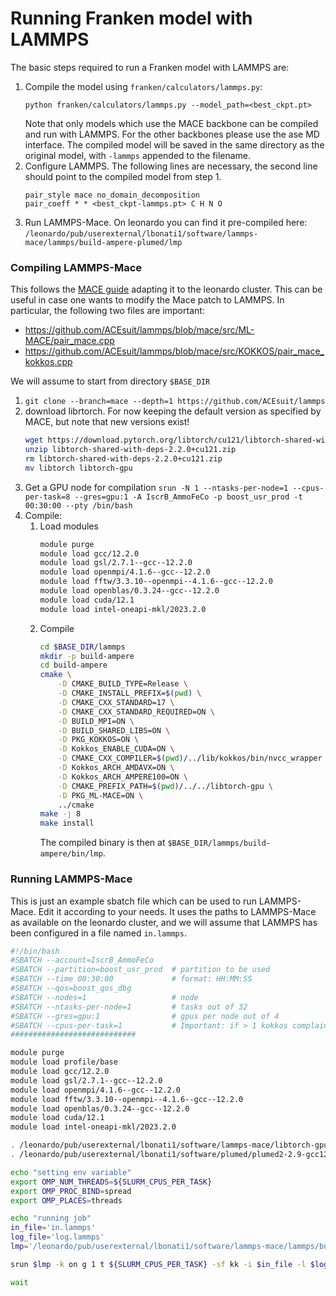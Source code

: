 # Running Franken model with LAMMPS

The basic steps required to run a Franken model with LAMMPS are:
 1. Compile the model using `franken/calculators/lammps.py`:
    ```
    python franken/calculators/lammps.py --model_path=<best_ckpt.pt>
    ```
    Note that only models which use the MACE backbone can be compiled and run with LAMMPS. For the other backbones please use the ase MD interface. The compiled model will be saved in the same directory as the original model, with `-lammps` appended to the filename.
 2. Configure LAMMPS. The following lines are necessary, the second line should point to the compiled model from step 1.
    ```
    pair_style mace no_domain_decomposition
    pair_coeff * * <best_ckpt-lammps.pt> C H N O
    ```
 3. Run LAMMPS-Mace. On leonardo you can find it pre-compiled here:
    `/leonardo/pub/userexternal/lbonati1/software/lammps-mace/lammps/build-ampere-plumed/lmp`

### Compiling LAMMPS-Mace

This follows the [MACE guide](https://mace-docs.readthedocs.io/en/latest/guide/lammps.html) adapting it to the leonardo cluster.
This can be useful in case one wants to modify the Mace patch to LAMMPS. In particular, the following two files are important:
 - https://github.com/ACEsuit/lammps/blob/mace/src/ML-MACE/pair_mace.cpp
 - https://github.com/ACEsuit/lammps/blob/mace/src/KOKKOS/pair_mace_kokkos.cpp

We will assume to start from directory `$BASE_DIR`
 1. ```git clone --branch=mace --depth=1 https://github.com/ACEsuit/lammps```
 2. download librtorch. For now keeping the default version as specified by MACE, but note that new versions exist!
    ```bash
    wget https://download.pytorch.org/libtorch/cu121/libtorch-shared-with-deps-2.2.0%2Bcu121.zip
    unzip libtorch-shared-with-deps-2.2.0+cu121.zip
    rm libtorch-shared-with-deps-2.2.0+cu121.zip
    mv libtorch libtorch-gpu
    ```
 3. Get a GPU node for compilation
    `srun -N 1 --ntasks-per-node=1 --cpus-per-task=8 --gres=gpu:1 -A IscrB_AmmoFeCo -p boost_usr_prod -t 00:30:00 --pty /bin/bash`
 4. Compile:
    1. Load modules
        ```bash
        module purge
        module load gcc/12.2.0
        module load gsl/2.7.1--gcc--12.2.0
        module load openmpi/4.1.6--gcc--12.2.0
        module load fftw/3.3.10--openmpi--4.1.6--gcc--12.2.0
        module load openblas/0.3.24--gcc--12.2.0
        module load cuda/12.1
        module load intel-oneapi-mkl/2023.2.0
        ```
    2. Compile
        ```bash
        cd $BASE_DIR/lammps
        mkdir -p build-ampere
        cd build-ampere
        cmake \
            -D CMAKE_BUILD_TYPE=Release \
            -D CMAKE_INSTALL_PREFIX=$(pwd) \
            -D CMAKE_CXX_STANDARD=17 \
            -D CMAKE_CXX_STANDARD_REQUIRED=ON \
            -D BUILD_MPI=ON \
            -D BUILD_SHARED_LIBS=ON \
            -D PKG_KOKKOS=ON \
            -D Kokkos_ENABLE_CUDA=ON \
            -D CMAKE_CXX_COMPILER=$(pwd)/../lib/kokkos/bin/nvcc_wrapper \
            -D Kokkos_ARCH_AMDAVX=ON \
            -D Kokkos_ARCH_AMPERE100=ON \
            -D CMAKE_PREFIX_PATH=$(pwd)/../../libtorch-gpu \
            -D PKG_ML-MACE=ON \
            ../cmake
        make -j 8
        make install
        ```
        The compiled binary is then at `$BASE_DIR/lammps/build-ampere/bin/lmp`.


### Running LAMMPS-Mace

This is just an example sbatch file which can be used to run LAMMPS-Mace. Edit it according to your needs. It uses the paths to LAMMPS-Mace as available on the leonardo cluster, and we will assume that LAMMPS has been configured in a file named `in.lammps`.

```bash
#!/bin/bash
#SBATCH --account=IscrB_AmmoFeCo
#SBATCH --partition=boost_usr_prod  # partition to be used
#SBATCH --time 00:30:00             # format: HH:MM:SS
#SBATCH --qos=boost_qos_dbg
#SBATCH --nodes=1                   # node
#SBATCH --ntasks-per-node=1         # tasks out of 32
#SBATCH --gres=gpu:1                # gpus per node out of 4
#SBATCH --cpus-per-task=1           # Important: if > 1 kokkos complains.
############################

module purge
module load profile/base
module load gcc/12.2.0
module load gsl/2.7.1--gcc--12.2.0
module load openmpi/4.1.6--gcc--12.2.0
module load fftw/3.3.10--openmpi--4.1.6--gcc--12.2.0
module load openblas/0.3.24--gcc--12.2.0
module load cuda/12.1
module load intel-oneapi-mkl/2023.2.0

. /leonardo/pub/userexternal/lbonati1/software/lammps-mace/libtorch-gpu/sourceme.sh
. /leonardo/pub/userexternal/lbonati1/software/plumed/plumed2-2.9-gcc12/sourceme.sh

echo "setting env variable"
export OMP_NUM_THREADS=${SLURM_CPUS_PER_TASK}
export OMP_PROC_BIND=spread
export OMP_PLACES=threads

echo "running job"
in_file='in.lammps'
log_file='log.lammps'
lmp='/leonardo/pub/userexternal/lbonati1/software/lammps-mace/lammps/build-ampere-plumed/lmp'

srun $lmp -k on g 1 t ${SLURM_CPUS_PER_TASK} -sf kk -i $in_file -l $log_file

wait
```
